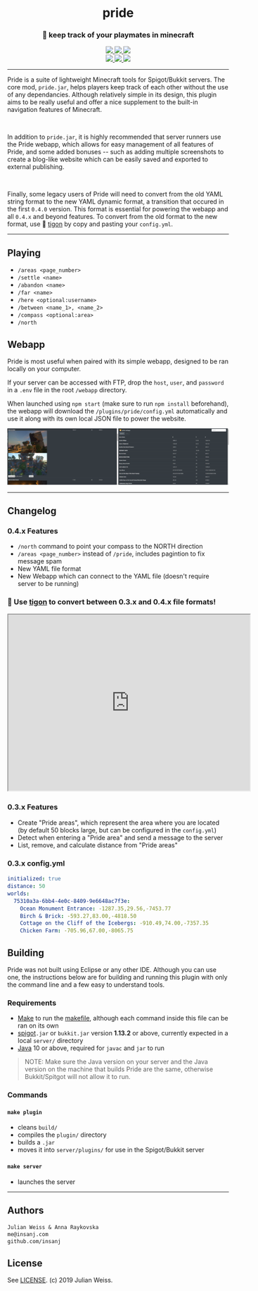 <h1 align="center">pride</h1>
<h3 align="center">🦁  keep track of your playmates in minecraft</h3>

<p align="center">
  <a href="https://github.com/insanj/pride/releases">
    <img src="https://img.shields.io/github/release/insanj/pride.svg" />
  </a>

  <a href="https://github.com/insanj/pride/">
    <img src="https://img.shields.io/github/languages/code-size/insanj/pride.svg" />
  </a>

  <a href="https://github.com/insanj/pride/blob/master/LICENSE">
    <img src="https://img.shields.io/github/license/insanj/pride.svg" />
  </a>

  <br/>

  <a href="https://jdk.java.net/">
    <img src="https://img.shields.io/badge/java-10.0.2-red.svg" />
  </a>
  
  <a href="https://getbukkit.org/download/craftbukkit">
    <img src="https://img.shields.io/badge/bukkit-1.13.2-orange.svg" />
  </a>
  
  <a href="https://www.spigotmc.org/resources/pride.64859/">
    <img src="https://img.shields.io/badge/🚀-Download%20on%20spigotmc.org-blue.svg" />
  </a>
</p>

---

Pride is a suite of lightweight Minecraft tools for Spigot/Bukkit servers. The core mod, `pride.jar`, helps players keep track of each other without the use of any dependancies. Although relatively simple in its design, this plugin aims to be really useful and offer a nice supplement to the built-in navigation features of Minecraft.

<br/>

 In addition to `pride.jar`, it is highly recommended that server runners use the Pride webapp, which allows for easy management of all features of Pride, and some added bonuses -- such as adding multiple screenshots to create a blog-like website which can be easily saved and exported to external publishing.

<br/>

Finally, some legacy users of Pride will need to convert from the old YAML string format to the new YAML dynamic format, a transition that occured in the first `0.4.0` version. This format is essential for powering the webapp and all `0.4.x` and beyond features. To convert from the old format to the new format, use 🐯 [tigon](#-use-tigon-to-convert-between-03x-and-04x-file-formats) by copy and pasting your `config.yml`.

---

## Playing

- `/areas <page_number>`
- `/settle <name>`
- `/abandon <name>`
- `/far <name>`
- `/here <optional:username>`
- `/between <name_1>, <name_2>`
- `/compass <optional:area>`
- `/north`

## Webapp

Pride is most useful when paired with its simple webapp, designed to be ran locally on your computer.

If your server can be accessed with FTP, drop the `host`, `user`, and `password` in a `.env` file in the root `/webapp` directory. 

When launched using `npm start` (make sure to run `npm install` beforehand), the webapp will download the `/plugins/pride/config.yml` automatically and use it along with its own local JSON file to power the website.

![](webapp.png)

---

## Changelog

### 0.4.x Features

- `/north` command to point your compass to the NORTH direction
- `/areas <page_number>` instead of `/pride`, includes pagintion to fix message spam
- New YAML file format
- New Webapp which can connect to the YAML file (doesn't require server to be running)

### 🐯 Use [tigon](https://github.com/insanj/tigon) to convert between 0.3.x and 0.4.x file formats!

<iframe src="https://insanj.github.io/tigon/" height="400" width="550"></iframe>

### 0.3.x Features

- Create "Pride areas", which represent the area where you are located (by default 50 blocks large, but can be configured in the `config.yml`)
- Detect when entering a "Pride area" and send a message to the server
- List, remove, and calculate distance from "Pride areas"

### 0.3.x config.yml
```YAML
initialized: true
distance: 50
worlds:
  75310a3a-6bb4-4e0c-8409-9e6648ac7f3e:
    Ocean Monument Entrance: -1287.35,29.56,-7453.77
    Birch & Brick: -593.27,83.00,-4818.50
    Cottage on the Cliff of the Icebergs: -910.49,74.00,-7357.35
    Chicken Farm: -705.96,67.00,-8065.75
```

## Building

Pride was not built using Eclipse or any other IDE. Although you can use one, the instructions below are for building and running this plugin with only the command line and a few easy to understand tools.

### Requirements

- [Make](https://www.gnu.org/software/make/#download) to run the [makefile](https://github.com/insanj/pride/blob/master/makefile), although each command inside this file can be ran on its own
- [spigot](https://getbukkit.org/download/spigot)`.jar` or `bukkit.jar` version **1.13.2** or above, currently expected in a local `server/` directory
- [Java](https://www.oracle.com/technetwork/java/javase/downloads/index.html) 10 or above, required for `javac` and `jar` to run

> NOTE: Make sure the Java version on your server and the Java version on the machine that builds Pride are the same, otherwise Bukkit/Spitgot will not allow it to run.

### Commands

#### `make plugin`
- cleans `build/`
- compiles the `plugin/` directory
- builds a `.jar`
- moves it into `server/plugins/` for use in the Spigot/Bukkit server

#### `make server`
- launches the server 

---

## Authors

```
Julian Weiss & Anna Raykovska
me@insanj.com
github.com/insanj
```

## License

See [LICENSE](https://github.com/insanj/pride/blob/master/LICENSE). (c) 2019 Julian Weiss.

